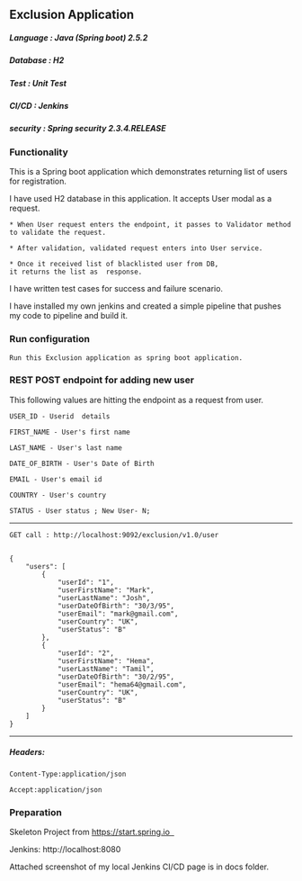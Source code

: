 ## Exclusion Application

##### Language  :  Java (Spring boot) 2.5.2
##### Database  :  H2 
##### Test      :  Unit Test
##### CI/CD     :  Jenkins
##### security  : Spring security 2.3.4.RELEASE

### Functionality


This is a Spring boot application which demonstrates returning list of users for registration.

I have used H2 database in this application. It accepts User modal as a request. 
 
    * When User request enters the endpoint, it passes to Validator method to validate the request.

    * After validation, validated request enters into User service.

    * Once it received list of blacklisted user from DB, 
    it returns the list as  response.

I have written test cases for success and failure scenario.

I have installed my own jenkins and created a simple pipeline that pushes my code to pipeline and build it.

### Run configuration

    Run this Exclusion application as spring boot application.

### REST POST endpoint for adding new user

This following values are hitting the endpoint as a request from user.

    USER_ID - Userid  details

    FIRST_NAME - User's first name

    LAST_NAME - User's last name

    DATE_OF_BIRTH - User's Date of Birth

    EMAIL - User's email id
    
    COUNTRY - User's country
    
    STATUS - User status ; New User- N; 

---------------------------------------

    GET call : http://localhost:9092/exclusion/v1.0/user
   

    {
        "users": [
            {
                "userId": "1",
                "userFirstName": "Mark",
                "userLastName": "Josh",
                "userDateOfBirth": "30/3/95",
                "userEmail": "mark@gmail.com",
                "userCountry": "UK",
                "userStatus": "B"
            },
            {
                "userId": "2",
                "userFirstName": "Hema",
                "userLastName": "Tamil",
                "userDateOfBirth": "30/2/95",
                "userEmail": "hema64@gmail.com",
                "userCountry": "UK",
                "userStatus": "B"
            }
        ]
    }
    
---------------------------------------
  
##### Headers: 
    
    Content-Type:application/json
    
    Accept:application/json
    

### Preparation 

Skeleton Project from  https://start.spring.io  

Jenkins: http://localhost:8080

Attached screenshot of my local Jenkins CI/CD page is in docs folder.
